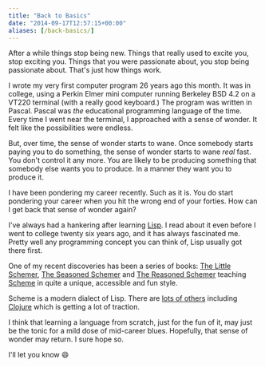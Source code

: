 ```yaml
---
title: "Back to Basics"
date: "2014-09-17T12:57:15+00:00"
aliases: [/back-basics/]
---
```


After a while things stop being new. Things that really used to excite you, stop exciting you. Things that you were passionate about, you stop being passionate about. That's just how things work.

I wrote my very first computer program 26 years ago this month. It was in college, using a Perkin Elmer mini computer running Berkeley BSD 4.2 on a VT220 terminal (with a really good keyboard.) The program was written in Pascal. Pascal was *the* educational programming language of the time. Every time I went near the terminal, I approached with a sense of wonder. It felt like the possibilities were endless.

But, over time, the sense of wonder starts to wane. Once somebody starts paying you to do something, the sense of wonder starts to wane *real* fast. You don't control it any more. You are likely to be producing something that somebody else wants you to produce. In a manner they want you to produce it.

I have been pondering my career recently. Such as it is. You do start pondering your career when you hit the wrong end of your forties. How can I get back that sense of wonder again?

I've always had a hankering after learning [Lisp](https://en.wikipedia.org/wiki/Lisp_%28programming_language%29). I read about it even before I went to college twenty six years ago, and it has always fascinated me. Pretty well any programming concept you can think of, Lisp usually got there first.

One of my recent discoveries has been a series of books: [The Little Schemer](http://mitpress.mit.edu/books/little-schemer), [The Seasoned Schemer](http://mitpress.mit.edu/books/seasoned-schemer) and [The Reasoned Schemer](http://mitpress.mit.edu/books/reasoned-schemer) teaching [Scheme](https://en.wikipedia.org/wiki/Scheme_%28programming_language%29) in quite a unique, accessible and fun style.

Scheme is a modern dialect of Lisp. There are [lots of others](https://en.wikipedia.org/wiki/Lisp_%28programming_language%29#Major_dialects) including [Clojure](https://en.wikipedia.org/wiki/Clojure) which is getting a lot of traction.

I think that learning a language from scratch, just for the fun of it, may just be the tonic for a mild dose of mid-career blues. Hopefully, that sense of wonder may return. I sure hope so.

I'll let you know :smile:
